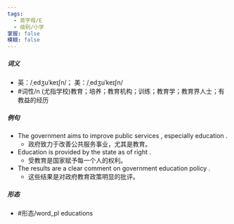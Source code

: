 ```yaml
---
tags:
  - 首字母/E
  - 级别/小学
掌握: false
模糊: false
---
```

##### 词义
- 英：/ˌedʒuˈkeɪʃn/； 美：/ˌedʒuˈkeɪʃn/
- #词性/n  (尤指学校)教育；培养；教育机构；训练；教育学；教育界人士；有教益的经历
##### 例句
- The government aims to improve public services , especially education .
	- 政府致力于改善公共服务事业，尤其是教育。
- Education is provided by the state as of right .
	- 受教育是国家赋予每一个人的权利。
- The results are a clear comment on government education policy .
	- 这些结果是对政府教育政策明显的批评。
##### 形态
- #形态/word_pl educations
